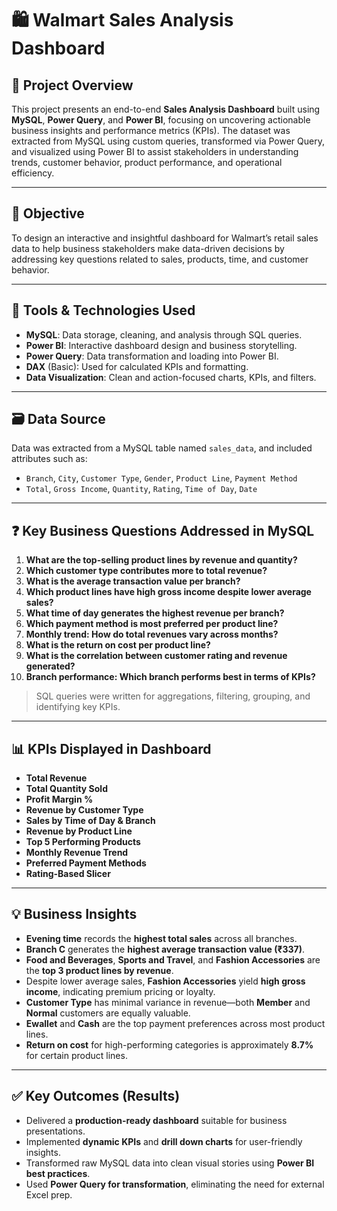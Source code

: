 # 🛍️ Walmart Sales Analysis Dashboard

## 📌 Project Overview

This project presents an end-to-end **Sales Analysis Dashboard** built using **MySQL**, **Power Query**, and **Power BI**, focusing on uncovering actionable business insights and performance metrics (KPIs). The dataset was extracted from MySQL using custom queries, transformed via Power Query, and visualized using Power BI to assist stakeholders in understanding trends, customer behavior, product performance, and operational efficiency.

---

## 🎯 Objective

To design an interactive and insightful dashboard for Walmart’s retail sales data to help business stakeholders make data-driven decisions by addressing key questions related to sales, products, time, and customer behavior.

---

## 🚀 Tools & Technologies Used

- **MySQL**: Data storage, cleaning, and analysis through SQL queries.
- **Power BI**: Interactive dashboard design and business storytelling.
- **Power Query**: Data transformation and loading into Power BI.
- **DAX** (Basic): Used for calculated KPIs and formatting.
- **Data Visualization**: Clean and action-focused charts, KPIs, and filters.

---

## 🗃️ Data Source

Data was extracted from a MySQL table named `sales_data`, and included attributes such as:
- `Branch`, `City`, `Customer Type`, `Gender`, `Product Line`, `Payment Method`
- `Total`, `Gross Income`, `Quantity`, `Rating`, `Time of Day`, `Date`

---

## ❓ Key Business Questions Addressed in MySQL

1. **What are the top-selling product lines by revenue and quantity?**
2. **Which customer type contributes more to total revenue?**
3. **What is the average transaction value per branch?**
4. **Which product lines have high gross income despite lower average sales?**
5. **What time of day generates the highest revenue per branch?**
6. **Which payment method is most preferred per product line?**
7. **Monthly trend: How do total revenues vary across months?**
8. **What is the return on cost per product line?**
9. **What is the correlation between customer rating and revenue generated?**
10. **Branch performance: Which branch performs best in terms of KPIs?**

> SQL queries were written for aggregations, filtering, grouping, and identifying key KPIs.

---

## 📊 KPIs Displayed in Dashboard

- **Total Revenue**  
- **Total Quantity Sold**  
- **Profit Margin %**  
- **Revenue by Customer Type**  
- **Sales by Time of Day & Branch**  
- **Revenue by Product Line**  
- **Top 5 Performing Products**  
- **Monthly Revenue Trend**  
- **Preferred Payment Methods**  
- **Rating-Based Slicer**

---

## 💡 Business Insights

- **Evening time** records the **highest total sales** across all branches.
- **Branch C** generates the **highest average transaction value (₹337)**.
- **Food and Beverages**, **Sports and Travel**, and **Fashion Accessories** are the **top 3 product lines by revenue**.
- Despite lower average sales, **Fashion Accessories** yield **high gross income**, indicating premium pricing or loyalty.
- **Customer Type** has minimal variance in revenue—both **Member** and **Normal** customers are equally valuable.
- **Ewallet** and **Cash** are the top payment preferences across most product lines.
- **Return on cost** for high-performing categories is approximately **8.7%** for certain product lines.

---

## ✅ Key Outcomes (Results)

- Delivered a **production-ready dashboard** suitable for business presentations.
- Implemented **dynamic KPIs** and **drill down charts** for user-friendly insights.
- Transformed raw MySQL data into clean visual stories using **Power BI best practices**.
- Used **Power Query for transformation**, eliminating the need for external Excel prep.
